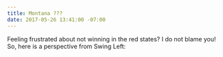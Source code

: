 ```yaml
---
title: Montana ???
date: 2017-05-26 13:41:00 -07:00
---
```


Feeling frustrated about not winning in the red states?  I do not blame you!  So, here is a perspective from Swing Left:

[](https://medium.com/@swingleft/montana-is-evidence-the-resistance-is-working-fb3a4ad0d5a?link_id=1&can_id=e59665c3f3c1222626c02430d1bf6bdb&email_referrer=the-house-just-passed-trumpcare-make-them-regret-it-2&email_subject=last-night-in-montana)

